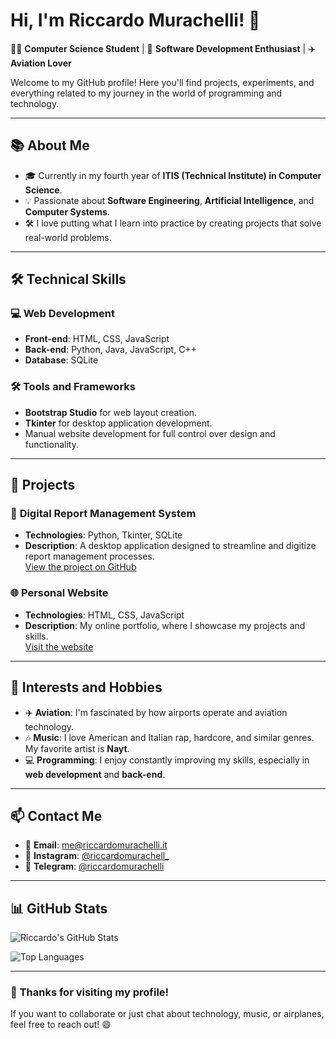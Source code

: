 # Hi, I'm Riccardo Murachelli! 👋

👨‍💻 **Computer Science Student** | 🚀 **Software Development Enthusiast** | ✈️ **Aviation Lover**

Welcome to my GitHub profile! Here you'll find projects, experiments, and everything related to my journey in the world of programming and technology.

---

## 📚 **About Me**

- 🎓 Currently in my fourth year of **ITIS (Technical Institute) in Computer Science**.
- 💡 Passionate about **Software Engineering**, **Artificial Intelligence**, and **Computer Systems**.
- 🛠️ I love putting what I learn into practice by creating projects that solve real-world problems.

---

## 🛠️ **Technical Skills**

### 💻 **Web Development**
- **Front-end**: HTML, CSS, JavaScript
- **Back-end**: Python, Java, JavaScript, C++
- **Database**: SQLite

### 🛠️ **Tools and Frameworks**
- **Bootstrap Studio** for web layout creation.
- **Tkinter** for desktop application development.
- Manual website development for full control over design and functionality.

---

## 🚀 **Projects**

### 📱 **Digital Report Management System**
- **Technologies**: Python, Tkinter, SQLite
- **Description**: A desktop application designed to streamline and digitize report management processes.  
  [View the project on GitHub](https://github.com/riccardomurachelli/digital_reports)

### 🌐 **Personal Website**
- **Technologies**: HTML, CSS, JavaScript
- **Description**: My online portfolio, where I showcase my projects and skills.  
  [Visit the website](https://riccardomurachelli.it)

---

## 🎯 **Interests and Hobbies**

- ✈️ **Aviation**: I'm fascinated by how airports operate and aviation technology.
- 🎶 **Music**: I love American and Italian rap, hardcore, and similar genres. My favorite artist is **Nayt**.
- 💻 **Programming**: I enjoy constantly improving my skills, especially in **web development** and **back-end**.

---

## 📫 **Contact Me**

- 📧 **Email**: [me@riccardomurachelli.it](mailto:me@riccardomurachelli.it)
- 📸 **Instagram**: [@riccardomurachell_](https://www.instagram.com/riccardomurachell_/)
- 📨 **Telegram**: [@riccardomurachelli](https://t.me/riccardomurachelli)

---

## 📊 **GitHub Stats**

![Riccardo's GitHub Stats](https://github-readme-stats.vercel.app/api?username=riccardomurachelli&show_icons=true&theme=radical)

![Top Languages](https://github-readme-stats.vercel.app/api/top-langs/?username=riccardomurachelli&layout=compact&theme=radical)

---

### 🌟 **Thanks for visiting my profile!**  
If you want to collaborate or just chat about technology, music, or airplanes, feel free to reach out! 😄
